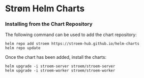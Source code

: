 # Strøm Helm Charts

### Installing from the Chart Repository

The following command can be used to add the chart repository:

```console
helm repo add stroem https://stroem-hub.github.io/helm-charts
helm repo update
```

Once the chart has been added, install the charts:

```console
helm upgrade -i stroem-server stroem/stroem-server
helm upgrade -i stroem-worker stroem/stroem-worker
```